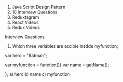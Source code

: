 1. Java Script Design Pattern
2. 10 Interview Questions
3. Reduxtagram
4. React Videos
5. Redux Videos

Interview Questions
1. Which three veriables are accible insdde myfunction;

var hero = "Batman";

var myfunction = function(){
		var name = getName();

};
a) hero b) name c) myfunction


